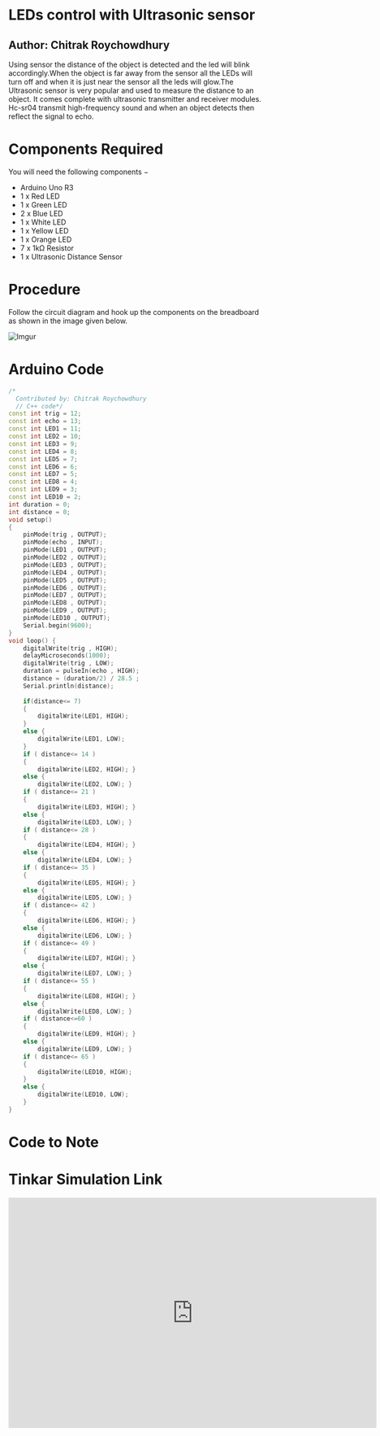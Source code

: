 # LEDs control with Ultrasonic sensor

## Author: Chitrak Roychowdhury

Using sensor the distance of the object is detected and the led will blink accordingly.When the object is far away from the sensor all the LEDs will turn off and when it is just near the sensor all the leds will glow.The Ultrasonic sensor is very popular and used to measure the distance to an object. It comes complete with ultrasonic transmitter and receiver modules. Hc-sr04 transmit high-frequency sound and when an object detects then reflect the signal to echo.

# Components Required

You will need the following components −

- Arduino Uno R3
- 1 x Red LED
- 1 x Green LED
- 2 x Blue LED
- 1 x White LED
- 1 x Yellow LED
- 1 x Orange LED
- 7 x 1kΩ Resistor
- 1 x Ultrasonic Distance Sensor

# Procedure

Follow the circuit diagram and hook up the components on the breadboard as shown in the image given below.

![Imgur](https://i.imgur.com/ODjsU1e)


# Arduino Code

```c++
/*
  Contributed by: Chitrak Roychowdhury
  // C++ code*/
const int trig = 12;
const int echo = 13;
const int LED1 = 11;
const int LED2 = 10;
const int LED3 = 9;
const int LED4 = 8;
const int LED5 = 7;
const int LED6 = 6;
const int LED7 = 5;
const int LED8 = 4;
const int LED9 = 3;
const int LED10 = 2;
int duration = 0;
int distance = 0;
void setup()
{
	pinMode(trig , OUTPUT);
	pinMode(echo , INPUT);
	pinMode(LED1 , OUTPUT);
	pinMode(LED2 , OUTPUT);
	pinMode(LED3 , OUTPUT);
	pinMode(LED4 , OUTPUT);
	pinMode(LED5 , OUTPUT);
	pinMode(LED6 , OUTPUT);
	pinMode(LED7 , OUTPUT);
	pinMode(LED8 , OUTPUT);
	pinMode(LED9 , OUTPUT);
	pinMode(LED10 , OUTPUT);
	Serial.begin(9600);
}
void loop() {
	digitalWrite(trig , HIGH);
	delayMicroseconds(1000);
	digitalWrite(trig , LOW);
	duration = pulseIn(echo , HIGH);
	distance = (duration/2) / 28.5 ;
	Serial.println(distance);
  
	if(distance<= 7)
    {
		digitalWrite(LED1, HIGH);
    }
	else {
		digitalWrite(LED1, LOW);
    }
	if ( distance<= 14 )
	{
		digitalWrite(LED2, HIGH); }
	else {
		digitalWrite(LED2, LOW); }
	if ( distance<= 21 )
	{
		digitalWrite(LED3, HIGH); }
	else {
		digitalWrite(LED3, LOW); }
	if ( distance<= 28 )
	{
		digitalWrite(LED4, HIGH); }
	else {
		digitalWrite(LED4, LOW); }
	if ( distance<= 35 )
	{
		digitalWrite(LED5, HIGH); }
	else {
		digitalWrite(LED5, LOW); }
	if ( distance<= 42 )
	{
		digitalWrite(LED6, HIGH); }
	else {
		digitalWrite(LED6, LOW); }
	if ( distance<= 49 )
	{
		digitalWrite(LED7, HIGH); }
	else {
		digitalWrite(LED7, LOW); }
	if ( distance<= 55 )
	{
		digitalWrite(LED8, HIGH); }
	else {
		digitalWrite(LED8, LOW); }
	if ( distance<=60 )
	{
		digitalWrite(LED9, HIGH); }
	else {
		digitalWrite(LED9, LOW); }
	if ( distance<= 65 )
	{
		digitalWrite(LED10, HIGH);
	}
	else {
		digitalWrite(LED10, LOW);
	}
}

```

# Code to Note


# Tinkar Simulation Link

<iframe width="725" height="453" src="https://www.tinkercad.com/things/f2boiQhRNZn-led-control-with-ultrasonic-sensor" frameborder="0" marginwidth="0" marginheight="0" scrolling="no"></iframe>
